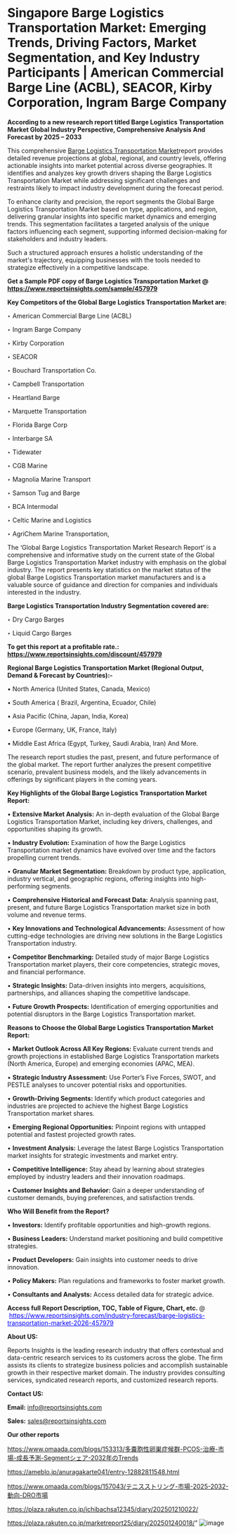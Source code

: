 # Singapore Barge Logistics Transportation Market: Emerging Trends, Driving Factors, Market Segmentation, and Key Industry Participants | American Commercial Barge Line (ACBL), SEACOR, Kirby Corporation, Ingram Barge Company

<strong>According to a new research report titled Barge Logistics Transportation Market Global Industry Perspective, Comprehensive Analysis And Forecast by 2025 – 2033</strong>

This comprehensive <a href=https://www.reportsinsights.com/sample/457979>Barge Logistics Transportation Market</a>report provides detailed revenue projections at global, regional, and country levels, offering actionable insights into market potential across diverse geographies. It identifies and analyzes key growth drivers shaping the Barge Logistics Transportation Market while addressing significant challenges and restraints likely to impact industry development during the forecast period.

To enhance clarity and precision, the report segments the Global Barge Logistics Transportation Market based on type, applications, and region, delivering granular insights into specific market dynamics and emerging trends. This segmentation facilitates a targeted analysis of the unique factors influencing each segment, supporting informed decision-making for stakeholders and industry leaders.

Such a structured approach ensures a holistic understanding of the market's trajectory, equipping businesses with the tools needed to strategize effectively in a competitive landscape.

<strong>Get a Sample PDF copy of Barge Logistics Transportation Market </strong><strong>@<a href=https://www.reportsinsights.com/sample/457979 style=color:#0000ff;> https://www.reportsinsights.com/sample/457979</a></strong></font>

<strong>Key Competitors of the Global Barge Logistics Transportation Market are:</strong>

‣ American Commercial Barge Line (ACBL)

‣ Ingram Barge Company

‣ Kirby Corporation

‣ SEACOR

‣ Bouchard Transportation Co.

‣ Campbell Transportation

‣ Heartland Barge

‣ Marquette Transportation

‣ Florida Barge Corp

‣ Interbarge SA

‣ Tidewater

‣ CGB Marine

‣ Magnolia Marine Transport

‣ Samson Tug and Barge

‣ BCA Intermodal

‣ Celtic Marine and Logistics

‣ AgriChem Marine Transportation,

The ‘Global Barge Logistics Transportation Market Research Report’ is a comprehensive and informative study on the current state of the Global Barge Logistics Transportation Market industry with emphasis on the global industry. The report presents key statistics on the market status of the global Barge Logistics Transportation market manufacturers and is a valuable source of guidance and direction for companies and individuals interested in the industry.

<strong>Barge Logistics Transportation Industry Segmentation covered are:</strong>

‣ Dry Cargo Barges

‣ Liquid Cargo Barges

<strong>To get this report at a profitable rate.: <a href=https://www.reportsinsights.com/discount/457979 style=color:#0000ff;>https://www.reportsinsights.com/discount/457979</a></strong></font>

<strong>Regional Barge Logistics Transportation Market (Regional Output, Demand &amp; Forecast by Countries):-</strong>

• North America (United States, Canada, Mexico)

• South America ( Brazil, Argentina, Ecuador, Chile)

• Asia Pacific (China, Japan, India, Korea)

• Europe (Germany, UK, France, Italy)

• Middle East Africa (Egypt, Turkey, Saudi Arabia, Iran) And More.

The research report studies the past, present, and future performance of the global market. The report further analyzes the present competitive scenario, prevalent business models, and the likely advancements in offerings by significant players in the coming years.

<strong>Key Highlights of the Global Barge Logistics Transportation Market Report:</strong>

• <strong>Extensive Market Analysis:</strong> An in-depth evaluation of the Global Barge Logistics Transportation Market, including key drivers, challenges, and opportunities shaping its growth.

• <strong>Industry Evolution:</strong> Examination of how the Barge Logistics Transportation market dynamics have evolved over time and the factors propelling current trends.

• <strong>Granular Market Segmentation:</strong> Breakdown by product type, application, industry vertical, and geographic regions, offering insights into high-performing segments.

• <strong>Comprehensive Historical and Forecast Data:</strong> Analysis spanning past, present, and future Barge Logistics Transportation market size in both volume and revenue terms.

• <strong>Key Innovations and Technological Advancements:</strong> Assessment of how cutting-edge technologies are driving new solutions in the Barge Logistics Transportation industry.

• <strong>Competitor Benchmarking:</strong> Detailed study of major Barge Logistics Transportation market players, their core competencies, strategic moves, and financial performance.

• <strong>Strategic Insights:</strong> Data-driven insights into mergers, acquisitions, partnerships, and alliances shaping the competitive landscape.

• <strong>Future Growth Prospects:</strong> Identification of emerging opportunities and potential disruptors in the Barge Logistics Transportation market.

<strong>Reasons to Choose the Global Barge Logistics Transportation Market Report:</strong>

• <strong>Market Outlook Across All Key Regions:</strong> Evaluate current trends and growth projections in established Barge Logistics Transportation markets (North America, Europe) and emerging economies (APAC, MEA).

• <strong>Strategic Industry Assessment:</strong> Use Porter’s Five Forces, SWOT, and PESTLE analyses to uncover potential risks and opportunities.

• <strong>Growth-Driving Segments:</strong> Identify which product categories and industries are projected to achieve the highest Barge Logistics Transportation market shares.

• <strong>Emerging Regional Opportunities:</strong> Pinpoint regions with untapped potential and fastest projected growth rates.

• <strong>Investment Analysis:</strong> Leverage the latest Barge Logistics Transportation market insights for strategic investments and market entry.

• <strong>Competitive Intelligence:</strong> Stay ahead by learning about strategies employed by industry leaders and their innovation roadmaps.

• <strong>Customer Insights and Behavior:</strong> Gain a deeper understanding of customer demands, buying preferences, and satisfaction trends.

<strong>Who Will Benefit from the Report?</strong>

• <strong>Investors:</strong> Identify profitable opportunities and high-growth regions.

• <strong>Business Leaders:</strong> Understand market positioning and build competitive strategies.

• <strong>Product Developers:</strong> Gain insights into customer needs to drive innovation.

• <strong>Policy Makers:</strong> Plan regulations and frameworks to foster market growth.

• <strong>Consultants and Analysts:</strong> Access detailed data for strategic advice.
</ul>
<strong>Access full Report Description, TOC, Table of Figure, Chart, etc. </strong>@  <a href=https://www.reportsinsights.com/industry-forecast/barge-logistics-transportation-market-2026-457979 style=color:#0000ff;>https://www.reportsinsights.com/industry-forecast/barge-logistics-transportation-market-2026-457979</a></font>

<strong><strong>About US</strong>:</strong>

Reports Insights is the leading research industry that offers contextual and data-centric research services to its customers across the globe. The firm assists its clients to strategize business policies and accomplish sustainable growth in their respective market domain. The industry provides consulting services, syndicated research reports, and customized research reports.

<strong>Contact US:</strong>

<p class=""""><b>Email:</b> <a href=mailto:info@reportsinsights.com>info@reportsinsights.com</a></p>
<p class=""""><b>Sales:</b> <a href=mailto:sales@reportsinsights.com>sales@reportsinsights.com</a></p>

<strong>Our other reports</strong>

<a href=https://www.omaada.com/blogs/153313/多嚢胞性卵巣症候群-PCOS-治療-市場-成長予測-Segmentシェア-2032年のTrends>https://www.omaada.com/blogs/153313/多嚢胞性卵巣症候群-PCOS-治療-市場-成長予測-Segmentシェア-2032年のTrends</a>

<a href=https://ameblo.jp/anuragakarte041/entry-12882811548.html>https://ameblo.jp/anuragakarte041/entry-12882811548.html</a>

<a href=https://www.omaada.com/blogs/157043/テニスストリング-市場-2025-2032-動向-DRO市場>https://www.omaada.com/blogs/157043/テニスストリング-市場-2025-2032-動向-DRO市場</a>

<a href=https://plaza.rakuten.co.jp/ichibachsa12345/diary/202501210022/>https://plaza.rakuten.co.jp/ichibachsa12345/diary/202501210022/</a>

<a href=https://plaza.rakuten.co.jp/marketreport25/diary/202501240018/>https://plaza.rakuten.co.jp/marketreport25/diary/202501240018/</a>"
![image](https://github.com/user-attachments/assets/112f2fe6-ea83-448a-b0f2-c1a3a52445de)
